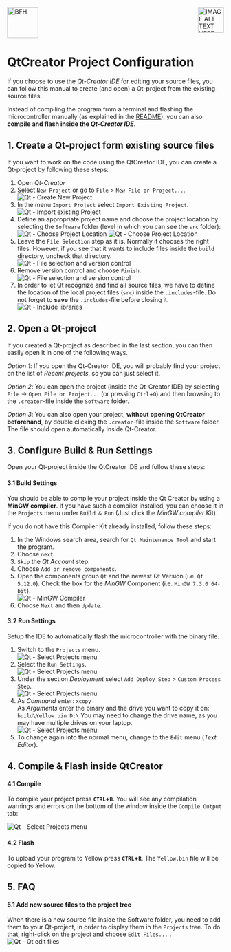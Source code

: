 <a href="https://www.bfh.ch/de/studium/bachelor/mikro-medizintechnik/" target="blank">
<img src="https://www.bfh.ch/dam/jcr:63dbff1d-5056-4168-b6ce-acfdf8415ef8/Logo%20BFH.svg" alt="BFH" width="72"/>
</a>
<a href="https://www.qt.io/qt-features-libraries-apis-tools-and-ide/" target="blank">
<img style="float: right;" src="https://i2.wp.com/emenda.com/wp-content/uploads/2018/01/qt-creator-logo.png" alt="IMAGE ALT TEXT HERE" width="60" />
</a>

# QtCreator Project Configuration
If you choose to use the *Qt-Creator IDE* for editing your source files, you can follow this manual to create (and open) a Qt-project from the existing source files.

Instead of compiling the program from a terminal and flashing the microcontroller manually (as explained in the [README](README.md)), you can also **compile and flash inside the *Qt-Creator IDE***.

## 1. Create a Qt-project form existing source files

If you want to work on the code using the QtCreator IDE, you can create a Qt-project by following these steps:

1. Open *Qt-Creator*
1. Select `New Project` or go to `File` > `New File or Project...`.  
  ![Qt - Create New Project](doc-files/OpenQtProject1.png "OpenQtProject1")
1. In the menu `Import Project` select `Import Existing Project`.  
  ![Qt - Import existing Project](doc-files/OpenQtProject2.png "OpenQtProject2")
1. Define an appropriate project name and choose the project location by selecting the `Software` folder (level in which you can see the `src` folder):  
  ![Qt - Choose Project Location](doc-files/OpenQtProject3.png "OpenQtProject3")
  ![Qt - Choose Project Location](doc-files/OpenQtProject4.png "OpenQtProject4")
1. Leave the `File Selection` step as it is. Normally it chooses the right files. However, if you see that it wants to include files inside the `build` directory, uncheck that directory.  
  ![Qt - File selection and version control](doc-files/OpenQtProject5.png "OpenQtProject5")
1. Remove version control and choose `Finish`.  
  ![Qt - File selection and version control](doc-files/OpenQtProject6.png "OpenQtProject6")
1. In order to let Qt recognize and find all source files, we have to define the location of the local project files (`src`) inside the `.includes`-file. Do not forget to **save** the `.includes`-file before closing it.  
  ![Qt - Include libraries](doc-files/OpenQtProject7.png "OpenQtProject7")

## 2. Open a Qt-project

If you created a Qt-project as described in the last section, you can then easily open it in one of the following ways.

*Option 1*: If you open the Qt-Creator IDE, you will probably find your project on the list of *Recent projects*, so you can just select it.

*Option 2*: You can open the project (inside the Qt-Creator IDE) by selecting `File` -> `Open File or Project...` (or pressing `Ctrl`+`O`) and then browsing to the `.creator`-file inside the `Software` folder.

*Option 3*: You can also open your project, **without opening QtCreator beforehand**, by double clicking the `.creator`-file inside the `Software` folder. The file should open automatically inside Qt-Creator.

## 3. Configure Build & Run Settings
Open your Qt-project inside the QtCreator IDE and follow these steps:

#### 3.1 Build Settings
You should be able to compile your project inside the Qt Creator by using a **MinGW compiler**. If you have such a compiler installed, you can choose it in the `Projects` menu under `Build & Run` (Just click the *MinGW compiler* Kit).

If you do not have this Compiler Kit already installed, follow these steps:

1. In the Windows search area, search for `Qt Maintenance Tool` and start the program.
1. Choose `next`.
1. `Skip` the *Qt Account* step.
1. Choose `Add or remove components`.
1. Open the components group `Qt` and the newest Qt Version (i.e. `Qt 5.12.0`). Check the box for the *MinGW* Component (i.e. `MinGW 7.3.0 64-bit`).  
  ![Qt - MinGW Compiler](doc-files/MinGWCompilerKit.png "MinGWCompilerKit")
1. Choose `Next` and then `Update`.

#### 3.2 Run Settings
Setup the IDE to automatically flash the microcontroller with the binary file.

1. Switch to the `Projects` menu.  
  ![Qt - Select Projects menu](doc-files/BuildRunSettings0.png "BuildRunSettings0")
1. Select the `Run Settings`.  
  ![Qt - Select Projects menu](doc-files/BuildRunSettings1.png "BuildRunSettings1")
1. Under the section *Deployment* select `Add Deploy Step` > `Custom Process Step`.  
  ![Qt - Select Projects menu](doc-files/BuildRunSettings2.png "BuildRunSettings2")
1. As *Command* enter: `xcopy`  
  As *Arguments* enter the binary and the drive you want to copy it on: `build\Yellow.bin D:\`
  You may need to change the drive name, as you may have multiple drives on your laptop.  
  ![Qt - Select Projects menu](doc-files/BuildRunSettings3.png "BuildRunSettings3")
1. To change again into the normal menu, change to the `Edit` menu (*Text Editor*).

## 4. Compile & Flash inside QtCreator

#### 4.1 Compile
To compile your project press **`CTRL`+`B`**. You will see any compilation warnings and errors on the bottom of the window inside the `Compile Output` tab:

  ![Qt - Select Projects menu](doc-files/CompileOutput.png "Compile Output")

#### 4.2 Flash

To upload your program to Yellow press **`CTRL`+`R`**. The `Yellow.bin` file will be copied to Yellow.

## 5. FAQ

#### 5.1 Add new source files to the project tree
When there is a new source file inside the Software folder, you need to add them to your Qt-project, in order to display them in the `Projects` tree. To do that, right-click on the project and choose `Edit Files...` .   
![Qt - Qt edit files](doc-files/QtEditFiles.png "QtEditFiles")
